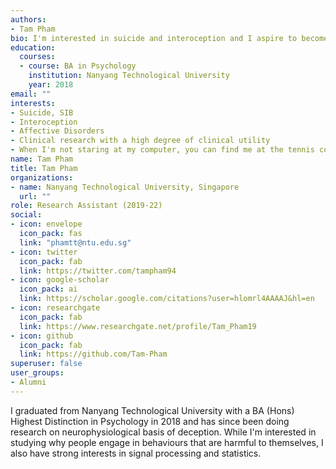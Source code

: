 ```yaml
---
authors:
- Tam Pham
bio: I'm interested in suicide and interoception and I aspire to become a clinical psychologist.
education:
  courses:
  - course: BA in Psychology
    institution: Nanyang Technological University
    year: 2018
email: ""
interests:
- Suicide, SIB
- Interoception
- Affective Disorders
- Clinical research with a high degree of clinical utility
- When I'm not staring at my computer, you can find me at the tennis court hitting some balls 🎾
name: Tam Pham
title: Tam Pham
organizations:
- name: Nanyang Technological University, Singapore
  url: ""
role: Research Assistant (2019-22)
social:
- icon: envelope
  icon_pack: fas
  link: "phamtt@ntu.edu.sg"
- icon: twitter
  icon_pack: fab
  link: https://twitter.com/tampham94
- icon: google-scholar
  icon_pack: ai
  link: https://scholar.google.com/citations?user=hlomrl4AAAAJ&hl=en
- icon: researchgate
  icon_pack: fab
  link: https://www.researchgate.net/profile/Tam_Pham19
- icon: github
  icon_pack: fab
  link: https://github.com/Tam-Pham
superuser: false
user_groups:
- Alumni
---
```


I graduated from Nanyang Technological University with a BA (Hons) Highest Distinction in Psychology in 2018 and has since been doing research on neurophysiological basis of deception.
While I'm interested in studying why people engage in behaviours that are harmful to themselves, I also have strong interests in signal processing and statistics.

